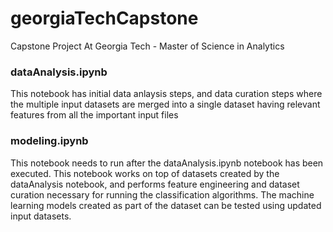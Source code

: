 # georgiaTechCapstone
Capstone Project At Georgia Tech - Master of Science in Analytics 

### dataAnalysis.ipynb
This notebook has initial data anlaysis steps, and data curation steps where the multiple input datasets are merged into a single dataset having relevant features from all the important input files 

### modeling.ipynb
This notebook needs to run after the dataAnalysis.ipynb notebook has been executed. This notebook works on top of datasets created by the dataAnalysis notebook, and performs feature engineering and dataset curation necessary for running the classification algorithms. The machine learning models created as part of the dataset can be tested using updated input datasets. 
